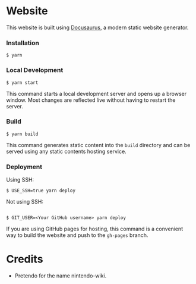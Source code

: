 # Website

This website is built using [Docusaurus](https://docusaurus.io/), a modern static website generator.

### Installation

```
$ yarn
```

### Local Development

```
$ yarn start
```

This command starts a local development server and opens up a browser window. Most changes are reflected live without having to restart the server.

### Build

```
$ yarn build
```

This command generates static content into the `build` directory and can be served using any static contents hosting service.

### Deployment

Using SSH:

```
$ USE_SSH=true yarn deploy
```

Not using SSH:

```

$ GIT_USER=<Your GitHub username> yarn deploy
```

If you are using GitHub pages for hosting, this command is a convenient way to build the website and push to the `gh-pages` branch.

# Credits
- Pretendo for the name nintendo-wiki.
